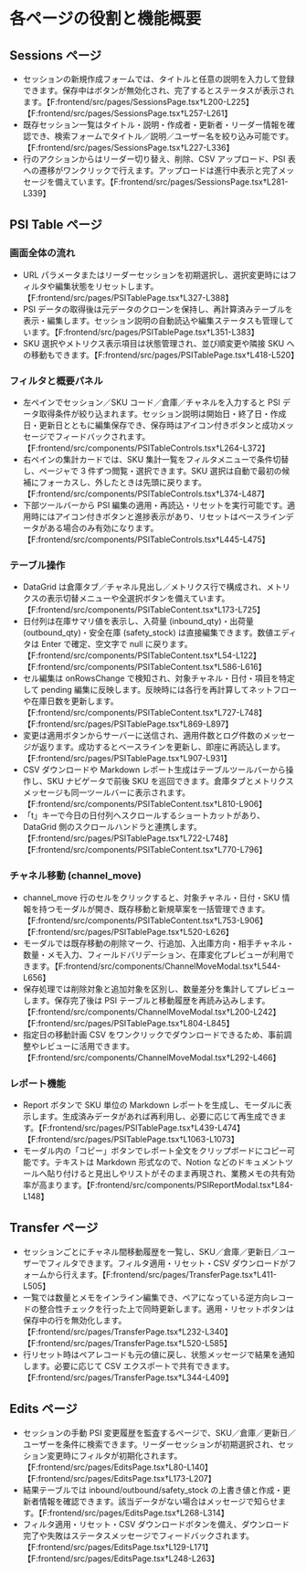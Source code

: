 # 各ページの役割と機能概要

## Sessions ページ
- セッションの新規作成フォームでは、タイトルと任意の説明を入力して登録できます。保存中はボタンが無効化され、完了するとステータスが表示されます。【F:frontend/src/pages/SessionsPage.tsx†L200-L225】【F:frontend/src/pages/SessionsPage.tsx†L257-L261】
- 既存セッション一覧はタイトル・説明・作成者・更新者・リーダー情報を確認でき、検索フォームでタイトル／説明／ユーザー名を絞り込み可能です。【F:frontend/src/pages/SessionsPage.tsx†L227-L336】
- 行のアクションからはリーダー切り替え、削除、CSV アップロード、PSI 表への遷移がワンクリックで行えます。アップロードは進行中表示と完了メッセージを備えています。【F:frontend/src/pages/SessionsPage.tsx†L281-L339】

## PSI Table ページ
### 画面全体の流れ
- URL パラメータまたはリーダーセッションを初期選択し、選択変更時にはフィルタや編集状態をリセットします。【F:frontend/src/pages/PSITablePage.tsx†L327-L388】
- PSI データの取得後は元データのクローンを保持し、再計算済みテーブルを表示・編集します。セッション説明の自動読込や編集ステータスも管理しています。【F:frontend/src/pages/PSITablePage.tsx†L351-L383】
- SKU 選択やメトリクス表示項目は状態管理され、並び順変更や隣接 SKU への移動もできます。【F:frontend/src/pages/PSITablePage.tsx†L418-L520】

### フィルタと概要パネル
- 左ペインでセッション／SKU コード／倉庫／チャネルを入力すると PSI データ取得条件が絞り込まれます。セッション説明は開始日・終了日・作成日・更新日とともに編集保存でき、保存時はアイコン付きボタンと成功メッセージでフィードバックされます。【F:frontend/src/components/PSITableControls.tsx†L264-L372】
- 右ペインの集計カードでは、SKU 集計一覧をフィルタメニューで条件切替し、ページャで 3 件ずつ閲覧・選択できます。SKU 選択は自動で最初の候補にフォーカスし、外したときは先頭に戻ります。【F:frontend/src/components/PSITableControls.tsx†L374-L487】
- 下部ツールバーから PSI 編集の適用・再読込・リセットを実行可能です。適用時にはアイコン付きボタンと進捗表示があり、リセットはベースラインデータがある場合のみ有効になります。【F:frontend/src/components/PSITableControls.tsx†L445-L475】

### テーブル操作
- DataGrid は倉庫タブ／チャネル見出し／メトリクス行で構成され、メトリクスの表示切替メニューや全選択ボタンを備えています。【F:frontend/src/components/PSITableContent.tsx†L173-L725】
- 日付列は在庫サマリ値を表示し、入荷量 (inbound_qty)・出荷量 (outbound_qty)・安全在庫 (safety_stock) は直接編集できます。数値エディタは Enter で確定、空文字で null に戻ります。【F:frontend/src/components/PSITableContent.tsx†L54-L122】【F:frontend/src/components/PSITableContent.tsx†L586-L616】
- セル編集は onRowsChange で検知され、対象チャネル・日付・項目を特定して pending 編集に反映します。反映時には各行を再計算してネットフローや在庫日数を更新します。【F:frontend/src/components/PSITableContent.tsx†L727-L748】【F:frontend/src/pages/PSITablePage.tsx†L869-L897】
- 変更は適用ボタンからサーバーに送信され、適用件数とログ件数のメッセージが返ります。成功するとベースラインを更新し、即座に再読込します。【F:frontend/src/pages/PSITablePage.tsx†L907-L931】
- CSV ダウンロードや Markdown レポート生成はテーブルツールバーから操作し、SKU ナビゲータで前後 SKU を巡回できます。倉庫タブとメトリクスメッセージも同一ツールバーに表示されます。【F:frontend/src/components/PSITableContent.tsx†L810-L906】
- 「t」キーで今日の日付列へスクロールするショートカットがあり、DataGrid 側のスクロールハンドラと連携します。【F:frontend/src/pages/PSITablePage.tsx†L722-L748】【F:frontend/src/components/PSITableContent.tsx†L770-L796】

### チャネル移動 (channel_move)
- channel_move 行のセルをクリックすると、対象チャネル・日付・SKU 情報を持つモーダルが開き、既存移動と新規草案を一括管理できます。【F:frontend/src/components/PSITableContent.tsx†L753-L906】【F:frontend/src/pages/PSITablePage.tsx†L520-L626】
- モーダルでは既存移動の削除マーク、行追加、入出庫方向・相手チャネル・数量・メモ入力、フィールドバリデーション、在庫変化プレビューが利用できます。【F:frontend/src/components/ChannelMoveModal.tsx†L544-L656】
- 保存処理では削除対象と追加対象を区別し、数量差分を集計してプレビューします。保存完了後は PSI テーブルと移動履歴を再読み込みします。【F:frontend/src/components/ChannelMoveModal.tsx†L200-L242】【F:frontend/src/pages/PSITablePage.tsx†L804-L845】
- 指定日の移動計画 CSV をワンクリックでダウンロードできるため、事前調整やレビューに活用できます。【F:frontend/src/components/ChannelMoveModal.tsx†L292-L466】

### レポート機能
- Report ボタンで SKU 単位の Markdown レポートを生成し、モーダルに表示します。生成済みデータがあれば再利用し、必要に応じて再生成できます。【F:frontend/src/pages/PSITablePage.tsx†L439-L474】【F:frontend/src/pages/PSITablePage.tsx†L1063-L1073】
- モーダル内の「コピー」ボタンでレポート全文をクリップボードにコピー可能です。テキストは Markdown 形式なので、Notion などのドキュメントツールへ貼り付けると見出しやリストがそのまま再現され、業務メモの共有効率が高まります。【F:frontend/src/components/PSIReportModal.tsx†L84-L148】

## Transfer ページ
- セッションごとにチャネル間移動履歴を一覧し、SKU／倉庫／更新日／ユーザーでフィルタできます。フィルタ適用・リセット・CSV ダウンロードがフォームから行えます。【F:frontend/src/pages/TransferPage.tsx†L411-L505】
- 一覧では数量とメモをインライン編集でき、ペアになっている逆方向レコードの整合性チェックを行った上で同時更新します。適用・リセットボタンは保存中の行を無効化します。【F:frontend/src/pages/TransferPage.tsx†L232-L340】【F:frontend/src/pages/TransferPage.tsx†L520-L585】
- 行リセット時はペアレコードも元の値に戻し、状態メッセージで結果を通知します。必要に応じて CSV エクスポートで共有できます。【F:frontend/src/pages/TransferPage.tsx†L344-L409】

## Edits ページ
- セッションの手動 PSI 変更履歴を監査するページで、SKU／倉庫／更新日／ユーザーを条件に検索できます。リーダーセッションが初期選択され、セッション変更時にフィルタが初期化されます。【F:frontend/src/pages/EditsPage.tsx†L80-L140】【F:frontend/src/pages/EditsPage.tsx†L173-L207】
- 結果テーブルでは inbound/outbound/safety_stock の上書き値と作成・更新者情報を確認できます。該当データがない場合はメッセージで知らせます。【F:frontend/src/pages/EditsPage.tsx†L268-L314】
- フィルタ適用・リセット・CSV ダウンロードボタンを備え、ダウンロード完了や失敗はステータスメッセージでフィードバックされます。【F:frontend/src/pages/EditsPage.tsx†L129-L171】【F:frontend/src/pages/EditsPage.tsx†L248-L263】
